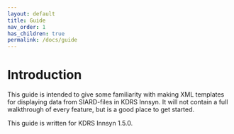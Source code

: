 ```yaml
---
layout: default
title: Guide
nav_order: 1
has_children: true
permalink: /docs/guide
---
```


# Introduction

This guide is intended to give some familiarity with making XML templates for displaying data from SIARD-files in KDRS Innsyn. It will not contain a full walkthrough of every feature, but is a good place to get started.

This guide is written for KDRS Innsyn 1.5.0.